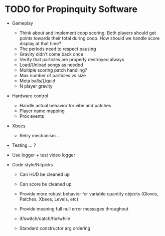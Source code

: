 TODO for Propinquity Software
=============================

* Gameplay
	* Think about and implement coop scoring. Both players should get points towards their total during coop. How should we handle score display at that time?
	* The periods need to respect pausing
	* Gravity didn't come back once
	* Verify that particles are properly destroyed always
	* Load/Unload songs as needed
	* Multiple scoring patch handling?
	* Max number of particles vs size
	* Meta balls/Liquid 
	* N player gravity

* Hardware control
	* Handle actual behavior for vibe and patches
	* Player name mapping
	* Prox events

* Xbees
	* Retry mechanism ...

* Testing ... ?
* Use logger + test video logger

* Code style/Nitpicks
	* Can HUD be cleaned up
	* Can score be cleaned up

	* Provide more robust behavior for variable quantity objects (Gloves, Patches, Xbees, Levels, etc)
	* Provide meaning full null error messages throughout 

	* if/switch/catch/for/while
	* Standard constructor arg ordering